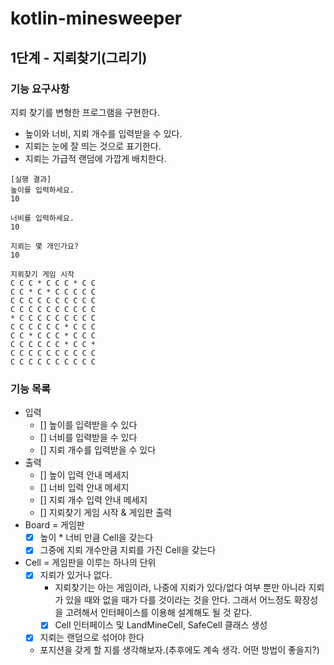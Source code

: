 # kotlin-minesweeper
## 1단계 - 지뢰찾기(그리기)
### 기능 요구사항
지뢰 찾기를 변형한 프로그램을 구현한다.

- 높이와 너비, 지뢰 개수를 입력받을 수 있다.
- 지뢰는 눈에 잘 띄는 것으로 표기한다.
- 지뢰는 가급적 랜덤에 가깝게 배치한다.

```text
[실행 결과]
높이를 입력하세요.
10

너비를 입력하세요.
10

지뢰는 몇 개인가요?
10

지뢰찾기 게임 시작
C C C * C C C * C C
C C * C * C C C C C
C C C C C C C C C C
C C C C C C C C C C
* C C C C C C C C C
C C C C C C * C C C
C C * C C C * C C C
C C C C C C * C C *
C C C C C C C C C C
C C C C C C C C C C
```

### 기능 목록 
- 입력 
  - [] 높이를 입력받을 수 있다 
  - [] 너비를 입력받을 수 있다 
  - [] 지뢰 개수를 입력받을 수 있다 
- 출력 
  - [] 높이 입력 안내 메세지 
  - [] 너비 입력 안내 메세지 
  - [] 지뢰 개수 입력 안내 메세지
  - [] 지뢰찾기 게임 시작 & 게임판 출력
- Board = 게임판 
  - [x] 높이 * 너비 만큼 Cell을 갖는다
  - [x] 그중에 지뢰 개수만큼 지뢰를 가진 Cell을 갖는다  
- Cell = 게임판을 이루는 하나의 단위 
  - [x] 지뢰가 있거나 없다.
    - 지뢰찾기는 아는 게임이라, 나중에 지뢰가 있다/없다 여부 뿐만 아니라 지뢰가 있을 때와 없을 때가 다를 것이라는 것을 안다. 그래서 어느정도 확장성을 고려해서 인터페이스를 이용해 설계해도 될 것 같다.
    - [x] Cell 인터페이스 및 LandMineCell, SafeCell 클래스 생성
  - [x] 지뢰는 랜덤으로 섞어야 한다
  - 포지션을 갖게 할 지를 생각해보자.(추후에도 계속 생각. 어떤 방법이 좋을지?) 
